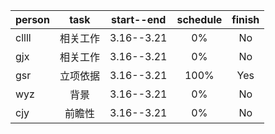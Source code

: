 ﻿|person|task|start--end|schedule|finish|
|:-----|:--:|:--------:|:------:|:----:|
|cllll|相关工作|3.16--3.21|0%|No|
|gjx|相关工作|3.16--3.21|0%|No|
|gsr|立项依据|3.16--3.21|100%|Yes|
|wyz|背景|3.16--3.21|0%|No|
|cjy|前瞻性|3.16--3.21|0%|No|
